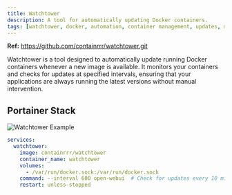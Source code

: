 ```yaml
---
title: Watchtower
description: A tool for automatically updating Docker containers.
tags: [watchtower, docker, automation, container management, updates, monitoring, open source]
---
```


**Ref:** <https://github.com/containrrr/watchtower.git>

Watchtower is a tool designed to automatically update running Docker containers whenever a new image is available. It monitors your containers and checks for updates at specified intervals, ensuring that your applications are always running the latest versions without manual intervention.

## Portainer Stack

![Watchtower Example](../images/watchtower_example.png)

```yaml
services:
  watchtower:
    image: containrrr/watchtower
    container_name: watchtower
    volumes:
      - /var/run/docker.sock:/var/run/docker.sock
    command: --interval 600 open-webui  # Check for updates every 10 minutes
    restart: unless-stopped
```
